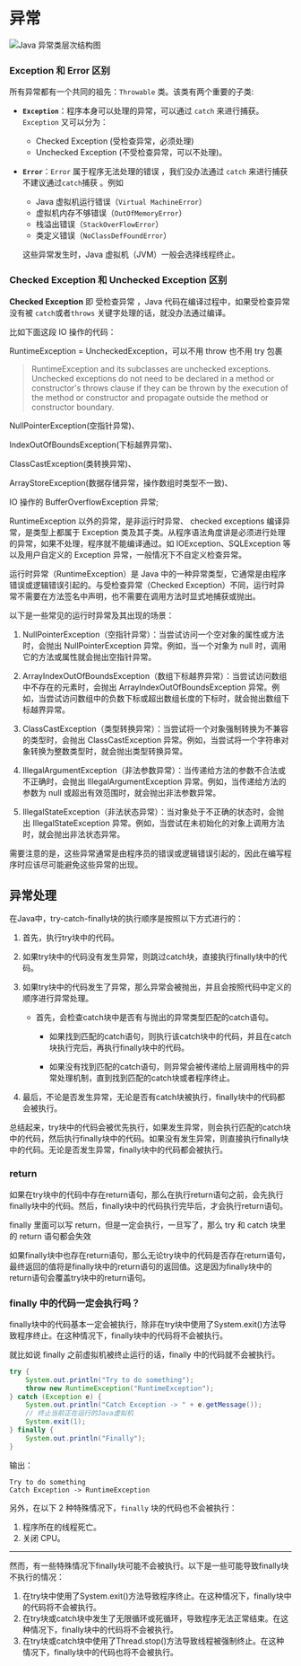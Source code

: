 # 异常

![Java 异常类层次结构图](https://cdn.jsdelivr.net/gh/davidliuk/images@master/blog/types-of-exceptions-in-java.png)

### Exception 和 Error 区别

所有异常都有一个共同的祖先：`Throwable` 类。该类有两个重要的子类:

- **`Exception`**：程序本身可以处理的异常，可以通过 `catch` 来进行捕获。`Exception` 又可以分为：

  - Checked Exception (受检查异常，必须处理)
  - Unchecked Exception (不受检查异常，可以不处理)。

- **`Error`**：`Error` 属于程序无法处理的错误 ，我们没办法通过 `catch` 来进行捕获不建议通过`catch`捕获 。例如

  - Java 虚拟机运行错误（`Virtual MachineError`）
  - 虚拟机内存不够错误（`OutOfMemoryError`）
  - 栈溢出错误（`StackOverFlowError`）
  - 类定义错误（`NoClassDefFoundError`）

  这些异常发生时，Java 虚拟机（JVM）一般会选择线程终止。

### Checked Exception 和 Unchecked Exception 区别

**Checked Exception** 即 受检查异常 ，Java 代码在编译过程中，如果受检查异常没有被 `catch`或者`throws` 关键字处理的话，就没办法通过编译。

比如下面这段 IO 操作的代码：

RuntimeException = UncheckedException，可以不用 throw 也不用 try 包裹

> RuntimeException and its subclasses are unchecked exceptions. Unchecked exceptions do not need to be declared in a method or constructor's throws clause if they can be thrown by the execution of the method or constructor and propagate outside the method or constructor boundary.

NullPointerException(空指针异常)、

IndexOutOfBoundsException(下标越界异常)、

ClassCastException(类转换异常)、

ArrayStoreException(数据存储异常，操作数组时类型不一致)、

IO 操作的 BufferOverflowException 异常;

RuntimeException 以外的异常，是非运行时异常、 checked exceptions 编译异常，是类型上都属于 Exception 类及其子类。从程序语法角度讲是必须进行处理的异常，如果不处理，程序就不能编译通过。如 IOException、SQLException 等以及用户自定义的 Exception 异常，一般情况下不自定义检查异常。

运行时异常（RuntimeException）是 Java 中的一种异常类型，它通常是由程序错误或逻辑错误引起的。与受检查异常（Checked Exception）不同，运行时异常不需要在方法签名中声明，也不需要在调用方法时显式地捕获或抛出。

以下是一些常见的运行时异常及其出现的场景：

1. NullPointerException（空指针异常）：当尝试访问一个空对象的属性或方法时，会抛出 NullPointerException 异常。例如，当一个对象为 null 时，调用它的方法或属性就会抛出空指针异常。

2. ArrayIndexOutOfBoundsException（数组下标越界异常）：当尝试访问数组中不存在的元素时，会抛出 ArrayIndexOutOfBoundsException 异常。例如，当尝试访问数组中的负数下标或超出数组长度的下标时，就会抛出数组下标越界异常。

3. ClassCastException（类型转换异常）：当尝试将一个对象强制转换为不兼容的类型时，会抛出 ClassCastException 异常。例如，当尝试将一个字符串对象转换为整数类型时，就会抛出类型转换异常。

4. IllegalArgumentException（非法参数异常）：当传递给方法的参数不合法或不正确时，会抛出 IllegalArgumentException 异常。例如，当传递给方法的参数为 null 或超出有效范围时，就会抛出非法参数异常。

5. IllegalStateException（非法状态异常）：当对象处于不正确的状态时，会抛出 IllegalStateException 异常。例如，当尝试在未初始化的对象上调用方法时，就会抛出非法状态异常。

需要注意的是，这些异常通常是由程序员的错误或逻辑错误引起的，因此在编写程序时应该尽可能避免这些异常的出现。

## 异常处理

在Java中，try-catch-finally块的执行顺序是按照以下方式进行的：

1. 首先，执行try块中的代码。

2. 如果try块中的代码没有发生异常，则跳过catch块，直接执行finally块中的代码。

3. 如果try块中的代码发生了异常，那么异常会被抛出，并且会按照代码中定义的顺序进行异常处理。

   - 首先，会检查catch块中是否有与抛出的异常类型匹配的catch语句。
   
   
      - 如果找到匹配的catch语句，则执行该catch块中的代码，并且在catch块执行完后，再执行finally块中的代码。
   
   
      - 如果没有找到匹配的catch语句，则异常会被传递给上层调用栈中的异常处理机制，直到找到匹配的catch块或者程序终止。
   


4. 最后，不论是否发生异常，无论是否有catch块被执行，finally块中的代码都会被执行。

总结起来，try块中的代码会被优先执行，如果发生异常，则会执行匹配的catch块中的代码，然后执行finally块中的代码。如果没有发生异常，则直接执行finally块中的代码。无论是否发生异常，finally块中的代码都会被执行。

### return

如果在try块中的代码中存在return语句，那么在执行return语句之前，会先执行finally块中的代码。然后，finally块中的代码执行完毕后，才会执行return语句。

finally 里面可以写 return，但是一定会执行，一旦写了，那么 try 和 catch 块里的 return 语句都会失效

如果finally块中也存在return语句，那么无论try块中的代码是否存在return语句，最终返回的值将是finally块中的return语句的返回值。这是因为finally块中的return语句会覆盖try块中的return语句。

### finally 中的代码一定会执行吗？

finally块中的代码基本一定会被执行，除非在try块中使用了System.exit()方法导致程序终止。在这种情况下，finally块中的代码将不会被执行。

就比如说 finally 之前虚拟机被终止运行的话，finally 中的代码就不会被执行。

```java
try {
    System.out.println("Try to do something");
    throw new RuntimeException("RuntimeException");
} catch (Exception e) {
    System.out.println("Catch Exception -> " + e.getMessage());
    // 终止当前正在运行的Java虚拟机
    System.exit(1);
} finally {
    System.out.println("Finally");
}
```

输出：

```plain
Try to do something
Catch Exception -> RuntimeException
```

另外，在以下 2 种特殊情况下，`finally` 块的代码也不会被执行：

1. 程序所在的线程死亡。
2. 关闭 CPU。

---

然而，有一些特殊情况下finally块可能不会被执行。以下是一些可能导致finally块不执行的情况：

1. 在try块中使用了System.exit()方法导致程序终止。在这种情况下，finally块中的代码将不会被执行。
2. 在try块或catch块中发生了无限循环或死循环，导致程序无法正常结束。在这种情况下，finally块中的代码将不会被执行。
3. 在try块或catch块中使用了Thread.stop()方法导致线程被强制终止。在这种情况下，finally块中的代码也将不会被执行。
